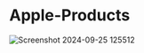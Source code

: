 ﻿# Apple-Products

 ![Screenshot 2024-09-25 125512](https://github.com/user-attachments/assets/fe728444-60cb-4542-85fc-a03649c0b095)
